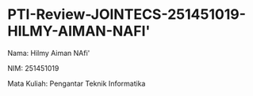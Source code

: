 # PTI-Review-JOINTECS-251451019-HILMY-AIMAN-NAFI'
Nama: Hilmy Aiman NAfi'

NIM: 251451019

Mata Kuliah: Pengantar Teknik Informatika
